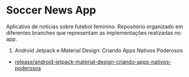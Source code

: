 # Soccer News App
Aplicativo de notícias sobre futebol feminino. Repositório organizado em diferentes branches que representam as implementações realizadas no app.

1. Android Jetpack e Material Design: Criando Apps Nativos Poderosos
  - [release/android-jetpack-material-design-criando-apps-nativos-poderosos](https://github.com/carlenr/soccer-news-app/tree/release/android-jetpack-material-design-criando-apps-nativos-poderosos)
